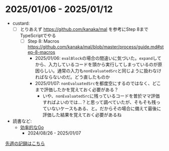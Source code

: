 # 2025/01/06 - 2025/01/12

- custard:
    - [ ] とりあえず <https://github.com/kanaka/mal> を参考にStep 8までTypeScriptでやる
        - [ ] Step 8: Macros <https://github.com/kanaka/mal/blob/master/process/guide.md#step-8-macros>
            - 2025/01/06: `evalBlock`の場合の間違いに気づいた。`expand`してから、入力しているコードを頭から実行してしまっているのが原因らしい。通常の入力も`nonEvaluatedSrc`と同じように扱わなければならないのだ。どう直したものか
            - 2025/01/07: `nonEvaluatedSrc`を都度空にするのではなく、どこまで評価したかを覚えておく必要がある？
                - いや、`nonEvaluatedSrc`に残っているコードを曽於ママ評価すればよいのでは...？と思って調べていたが、そもそも残っていないケースもある、と。だからその場合に備えて最後に評価した結果を覚えておく必要があるね
- 読書など:
    - [効率的なGo](https://www.oreilly.co.jp//books/9784814400539/)
        - 2024/08/26 - 2025/01/07

[先週の記録はこちら](https://github.com/igrep/daily-commits/blob/2df98ee35cc0bf000be2b75ae88e3b1a82a23b5a/yesterday.md)
